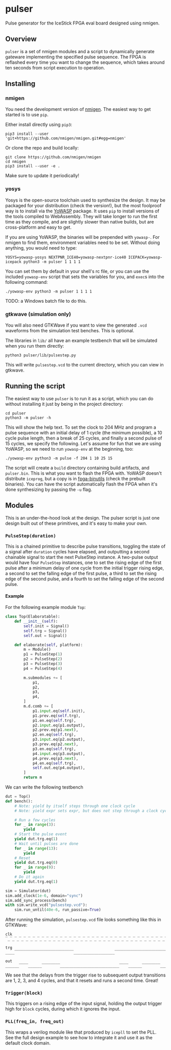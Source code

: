 # pulser

Pulse generator for the IceStick FPGA eval board designed using nmigen.

## Overview

`pulser` is a set of nmigen modules and a script to dynamically generate
gateware implementing the specified pulse sequence. The FPGA is reflashed
every time you want to change the sequence, which takes around ten seconds
from script execution to operation.

## Installing

### nmigen

You need the development version of [nmigen][n]. The easiest way
to get started is to use `pip`.

Either install directly using `pip3`:

    pip3 install --user 'git+https://github.com/nmigen/nmigen.git#egg=nmigen'

Or clone the repo and build locally:

    git clone https://github.com/nmigen/nmigen
    cd nmigen
    pip3 install --user -e .

Make sure to update it periodically!

### yosys

Yosys is the open-source toolchain used to synthesize the design. It may
be packaged for your distribution (check the version!), but the most
foolproof way is to install via the [YoWASP][y] package. It uses `pip` to
install versions of the tools compiled to WebAssembly. They will take longer
to run the first time as they compile, and are slightly slower than native
builds, but are cross-platform and easy to get.

If you are using YoWASP, the binaries will be prepended with `yowasp-`.
For nmigen to find them, environment variables need to be set. Without
doing anything, you would need to type:

    YOSYS=yowasp-yosys NEXTPNR_ICE40=yowasp-nextpnr-ice40 ICEPACK=yowasp-icepack python3 -m pulser 1 1 1 1

You can set them by default in your shell's rc file, or you can use the
included `yowasp-env` script that sets the variables for you, and `exec`s
into the following command:

    ./yowasp-env python3 -m pulser 1 1 1 1

TODO: a Windows batch file to do this.

### gtkwave (simulation only)

You will also need GTKWave if you want to view the generated `.vcd`
waveforms from the simulation test benches. This is optional.

The libraries in `lib/` all have an example testbench that will be simulated
when you run them directly:

    python3 pulser/lib/pulsestep.py

This will write `pulsestep.vcd` to the current directory, which you can view
in gtkwave.

[n]: https://github.com/nmigen/nmigen
[y]: http://yowasp.org

## Running the script

The easiest way to use `pulser` is to run it as a script, which you can do
without installing it just by being in the project directory:

    cd pulser
    python3 -m pulser -h

This will show the help text. To set the clock to 204 MHz and program a pulse
sequence with an initial delay of 1 cycle (the minimum possible), a 10 cycle
pulse length, then a break of 25 cycles, and finally a second pulse of 15
cycles, we specify the following. Let's assume for fun that we are using
YoWASP, so we need to run `yowasp-env` at the beginning, too:

    ./yowasp-env python3 -m pulse -f 204 1 10 25 15

The script will create a `build` directory containing build artifacts,
and `pulser.bin`. This is what you want to flash the FPGA with. YoWASP
doesn't distribute `iceprog`, but a copy is in [fpga-binutils][f] (check
the prebuilt binaries). You can have the script automatically flash the FPGA
when it's done synthesizing by passing the `-u` flag.

[f]: https://github.com/sylefeb/fpga-binutils

## Modules

This is an under-the-hood look at the design. The pulser script is just one
design built out of these primitives, and it's easy to make your own.

### `PulseStep(duration)`

This is a chained primitive to describe pulse transitions, toggling the state of
a signal after `duration` cycles have elapsed, and outputting a second chainable
signal to start the next PulseStep instance. A two-pulse output would have four
`PulseStep` instances, one to set the rising edge of the first pulse after
a minimum delay of one cycle from the initial trigger rising edge, a second to
set the falling edge of the first pulse, a third to set the rising edge of the
second pulse, and a fourth to set the falling edge of the second pulse.

#### Example
For the following example module `Top`:
```python
class Top(Elaboratable):
    def __init__(self):
        self.init = Signal()
        self.trg = Signal()
        self.out = Signal()

    def elaborate(self, platform):
        m = Module()
        p1 = PulseStep(1)
        p2 = PulseStep(2)
        p3 = PulseStep(3)
        p4 = PulseStep(4)

        m.submodules += [
            p1,
            p2,
            p3,
            p4,
        ]
        m.d.comb += [
            p1.input.eq(self.init),
            p1.prev.eq(self.trg),
            p1.en.eq(self.trg),
            p2.input.eq(p1.output),
            p2.prev.eq(p1.next),
            p2.en.eq(self.trg),
            p3.input.eq(p2.output),
            p3.prev.eq(p2.next),
            p3.en.eq(self.trg),
            p4.input.eq(p3.output),
            p4.prev.eq(p3.next),
            p4.en.eq(self.trg),
            self.out.eq(p4.output),
        ]
        return m
```

We can write the following testbench

```python
dut = Top()
def bench():
    # Note: yield by itself steps through one clock cycle
    # Note: yield expr sets expr, but does not step through a clock cycle

    # Run a few cycles
    for _ in range(3):
        yield
    # Start the pulse event
    yield dut.trg.eq(1)
    # Wait until pulses are done
    for _ in range(13):
        yield
    # Reset
    yield dut.trg.eq(0)
    for _ in range(9):
        yield
    # Do it again
    yield dut.trg.eq(1)

sim = Simulator(dut)
sim.add_clock(1e-6, domain="sync")
sim.add_sync_process(bench)
with sim.write_vcd("pulsestep.vcd"):
    sim.run_until(40e-6, run_passive=True)
```

After running the simulation, `pulsestep.vcd` file looks something like this in
GTKWave:

```
clk ‾_‾_‾_‾_‾_‾_‾_‾_‾_‾_‾_‾_‾_‾_‾_‾_‾_‾_‾_‾_‾_‾_‾_‾_‾_‾_‾_‾_‾_‾_‾_‾_‾_‾_‾_‾_‾_

trg ____‾‾‾‾‾‾‾‾‾‾‾‾‾‾‾‾‾‾‾‾‾‾‾‾‾‾__________________‾‾‾‾‾‾‾‾‾‾‾‾‾‾‾‾‾‾‾‾‾‾‾‾‾‾

out ______‾‾‾‾______‾‾‾‾‾‾‾‾__________________________‾‾‾‾______‾‾‾‾‾‾‾‾______
```

We see that the delays from the trigger rise to subsequent output
transitions are 1, 2, 3, and 4 cycles, and that it resets and runs a second
time. Great!

### `Trigger(block)`

This triggers on a rising edge of the input signal, holding the output trigger
high for `block` cycles, during which it ignores the input.

### `PLL(freq_in, freq_out)`

This wraps a verilog module like that produced by `icepll` to set the PLL. See
the full design example to see how to integrate it and use it as the default
clock domain.
